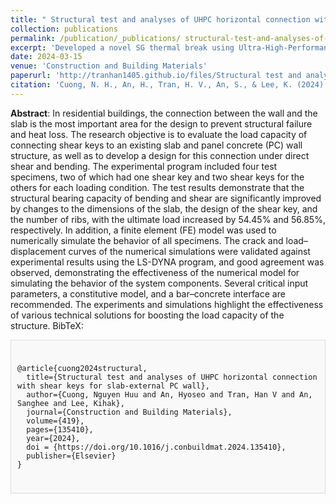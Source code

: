 ```yaml
---
title: " Structural test and analyses of UHPC horizontal connection with shear keys for slab-external PC wall"
collection: publications
permalink: /publication/_publications/ structural-test-and-analyses-of-UHPC
excerpt: 'Developed a novel SG thermal break using Ultra-High-Performance Concrete (UHPC) cores in collaboration with SG company.'
date: 2024-03-15
venue: 'Construction and Building Materials'
paperurl: 'http://tranhan1405.github.io/files/Structural test and analyses of UHPC horizontal connection with shear keys for slab-external PC wall.pdf'
citation: 'Cuong, N. H., An, H., Tran, H. V., An, S., & Lee, K. (2024). Structural test and analyses of UHPC horizontal connection with shear keys for slab-external PC wall. Construction and Building Materials, 419, 135410.'
---
```

**Abstract**: In residential buildings, the connection between the wall and the slab is the most important area for the design to prevent structural failure and heat loss. The research objective is to evaluate the load capacity of connecting shear keys to an existing slab and panel concrete (PC) wall structure, as well as to develop a design for this connection under direct shear and bending. The experimental program included four test specimens, two of which had one shear key and two shear keys for the others for each loading condition. The test results demonstrate that the structural bearing capacity of bending and shear are significantly improved by changes to the dimensions of the slab, the design of the shear key, and the number of ribs, with the ultimate load increased by 54.45% and 56.85%, respectively. In addition, a finite element (FE) model was used to numerically simulate the behavior of all specimens. The crack and load–displacement curves of the numerical simulations were validated against experimental results using the LS-DYNA program, and good agreement was observed, demonstrating the effectiveness of the numerical model for simulating the behavior of the system components. Several critical input parameters, a constitutive model, and a bar–concrete interface are recommended. The experiments and simulations highlight the effectiveness of various technical solutions for boosting the load capacity of the structure.
BibTeX: 
  <div style="border: 1px solid #ddd; padding: 10px; background-color: #f9f9f9;">
  <pre><code>
@article{cuong2024structural,
  title={Structural test and analyses of UHPC horizontal connection with shear keys for slab-external PC wall},
  author={Cuong, Nguyen Huu and An, Hyoseo and Tran, Han V and An, Sanghee and Lee, Kihak},
  journal={Construction and Building Materials},
  volume={419},
  pages={135410},
  year={2024},
  doi = {https://doi.org/10.1016/j.conbuildmat.2024.135410},
  publisher={Elsevier}
}
  </code></pre>
  </div>



